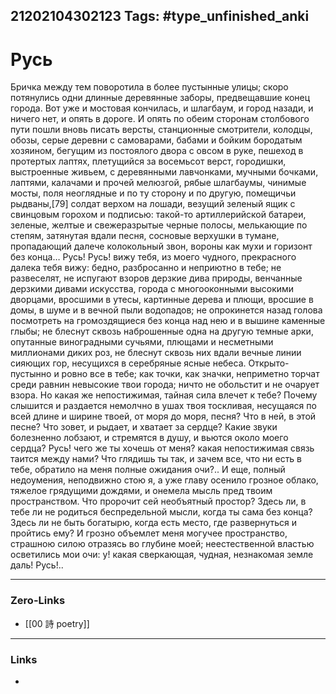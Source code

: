 21202104302123
Tags: #type_unfinished_anki
---
# Русь

Бричка между тем поворотила в более пустынные улицы; скоро потянулись одни длинные деревянные заборы, предвещавшие конец города. Вот уже и мостовая кончилась, и шлагбаум, и город назади, и ничего нет, и опять в дороге. И опять по обеим сторонам столбового пути пошли вновь писать версты, станционные смотрители, колодцы, обозы, серые деревни с самоварами, бабами и бойким бородатым хозяином, бегущим из постоялого двора с овсом в руке, пешеход в протертых лаптях, плетущийся за восемьсот верст, городишки, выстроенные живьем, с деревянными лавчонками, мучными бочками, лаптями, калачами и прочей мелюзгой, рябые шлагбаумы, чинимые мосты, поля неоглядные и по ту сторону и по другую, помещичьи рыдваны,[79] солдат верхом на лошади, везущий зеленый ящик с свинцовым горохом и подписью: такой-то артиллерийской батареи, зеленые, желтые и свежеразрытые черные полосы, мелькающие по степям, затянутая вдали песня, сосновые верхушки в тумане, пропадающий далече колокольный звон, вороны как мухи и горизонт без конца… Русь! Русь! вижу тебя, из моего чудного, прекрасного далека тебя вижу: бедно, разбросанно и неприютно в тебе; не развеселят, не испугают взоров дерзкие дива природы, венчанные дерзкими дивами искусства, города с многооконными высокими дворцами, вросшими в утесы, картинные дерева и плющи, вросшие в домы, в шуме и в вечной пыли водопадов; не опрокинется назад голова посмотреть на громоздящиеся без конца над нею и в вышине каменные глыбы; не блеснут сквозь наброшенные одна на другую темные арки, опутанные виноградными сучьями, плющами и несметными миллионами диких роз, не блеснут сквозь них вдали вечные линии сияющих гор, несущихся в серебряные ясные небеса. Открыто-пустынно и ровно все в тебе; как точки, как значки, неприметно торчат среди равнин невысокие твои города; ничто не обольстит и не очарует взора. Но какая же непостижимая, тайная сила влечет к тебе? Почему слышится и раздается немолчно в ушах твоя тоскливая, несущаяся по всей длине и ширине твоей, от моря до моря, песня? Что в ней, в этой песне? Что зовет, и рыдает, и хватает за сердце? Какие звуки болезненно лобзают, и стремятся в душу, и вьются около моего сердца? Русь! чего же ты хочешь от меня? какая непостижимая связь таится между нами? Что глядишь ты так, и зачем все, что ни есть в тебе, обратило на меня полные ожидания очи?.. И еще, полный недоумения, неподвижно стою я, а уже главу осенило грозное облако, тяжелое грядущими дождями, и онемела мысль пред твоим пространством. Что пророчит сей необъятный простор? Здесь ли, в тебе ли не родиться беспредельной мысли, когда ты сама без конца? Здесь ли не быть богатырю, когда есть место, где развернуться и пройтись ему? И грозно объемлет меня могучее пространство, страшною силою отразясь во глубине моей; неестественной властью осветились мои очи: у! какая сверкающая, чудная, незнакомая земле даль! Русь!..

---
### Zero-Links
- [[00 詩 poetry]]
---
### Links
-